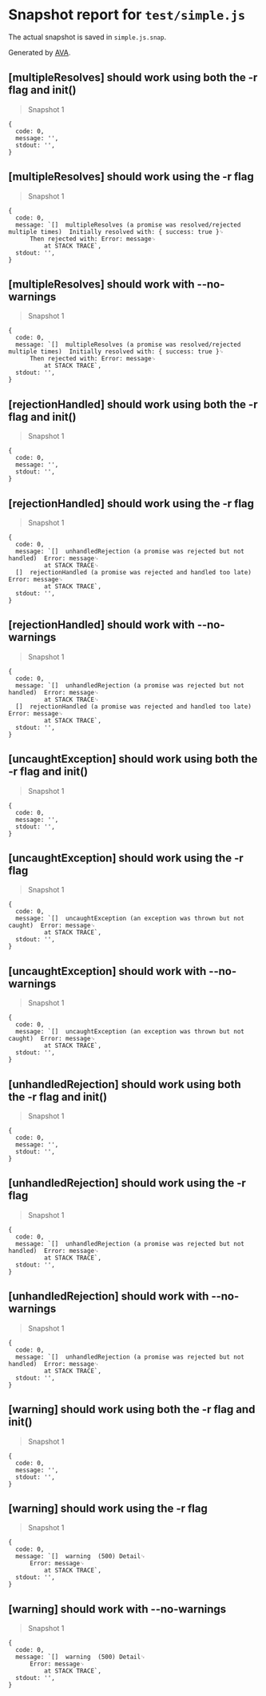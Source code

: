 # Snapshot report for `test/simple.js`

The actual snapshot is saved in `simple.js.snap`.

Generated by [AVA](https://ava.li).

## [multipleResolves] should work using both the -r flag and init()

> Snapshot 1

    {
      code: 0,
      message: '',
      stdout: '',
    }

## [multipleResolves] should work using the -r flag

> Snapshot 1

    {
      code: 0,
      message: `[]  multipleResolves (a promise was resolved/rejected multiple times)  Initially resolved with: { success: true }␊
          Then rejected with: Error: message␊
              at STACK TRACE`,
      stdout: '',
    }

## [multipleResolves] should work with --no-warnings

> Snapshot 1

    {
      code: 0,
      message: `[]  multipleResolves (a promise was resolved/rejected multiple times)  Initially resolved with: { success: true }␊
          Then rejected with: Error: message␊
              at STACK TRACE`,
      stdout: '',
    }

## [rejectionHandled] should work using both the -r flag and init()

> Snapshot 1

    {
      code: 0,
      message: '',
      stdout: '',
    }

## [rejectionHandled] should work using the -r flag

> Snapshot 1

    {
      code: 0,
      message: `[]  unhandledRejection (a promise was rejected but not handled)  Error: message␊
              at STACK TRACE␊
      []  rejectionHandled (a promise was rejected and handled too late)  Error: message␊
              at STACK TRACE`,
      stdout: '',
    }

## [rejectionHandled] should work with --no-warnings

> Snapshot 1

    {
      code: 0,
      message: `[]  unhandledRejection (a promise was rejected but not handled)  Error: message␊
              at STACK TRACE␊
      []  rejectionHandled (a promise was rejected and handled too late)  Error: message␊
              at STACK TRACE`,
      stdout: '',
    }

## [uncaughtException] should work using both the -r flag and init()

> Snapshot 1

    {
      code: 0,
      message: '',
      stdout: '',
    }

## [uncaughtException] should work using the -r flag

> Snapshot 1

    {
      code: 0,
      message: `[]  uncaughtException (an exception was thrown but not caught)  Error: message␊
              at STACK TRACE`,
      stdout: '',
    }

## [uncaughtException] should work with --no-warnings

> Snapshot 1

    {
      code: 0,
      message: `[]  uncaughtException (an exception was thrown but not caught)  Error: message␊
              at STACK TRACE`,
      stdout: '',
    }

## [unhandledRejection] should work using both the -r flag and init()

> Snapshot 1

    {
      code: 0,
      message: '',
      stdout: '',
    }

## [unhandledRejection] should work using the -r flag

> Snapshot 1

    {
      code: 0,
      message: `[]  unhandledRejection (a promise was rejected but not handled)  Error: message␊
              at STACK TRACE`,
      stdout: '',
    }

## [unhandledRejection] should work with --no-warnings

> Snapshot 1

    {
      code: 0,
      message: `[]  unhandledRejection (a promise was rejected but not handled)  Error: message␊
              at STACK TRACE`,
      stdout: '',
    }

## [warning] should work using both the -r flag and init()

> Snapshot 1

    {
      code: 0,
      message: '',
      stdout: '',
    }

## [warning] should work using the -r flag

> Snapshot 1

    {
      code: 0,
      message: `[]  warning  (500) Detail␊
          Error: message␊
              at STACK TRACE`,
      stdout: '',
    }

## [warning] should work with --no-warnings

> Snapshot 1

    {
      code: 0,
      message: `[]  warning  (500) Detail␊
          Error: message␊
              at STACK TRACE`,
      stdout: '',
    }

